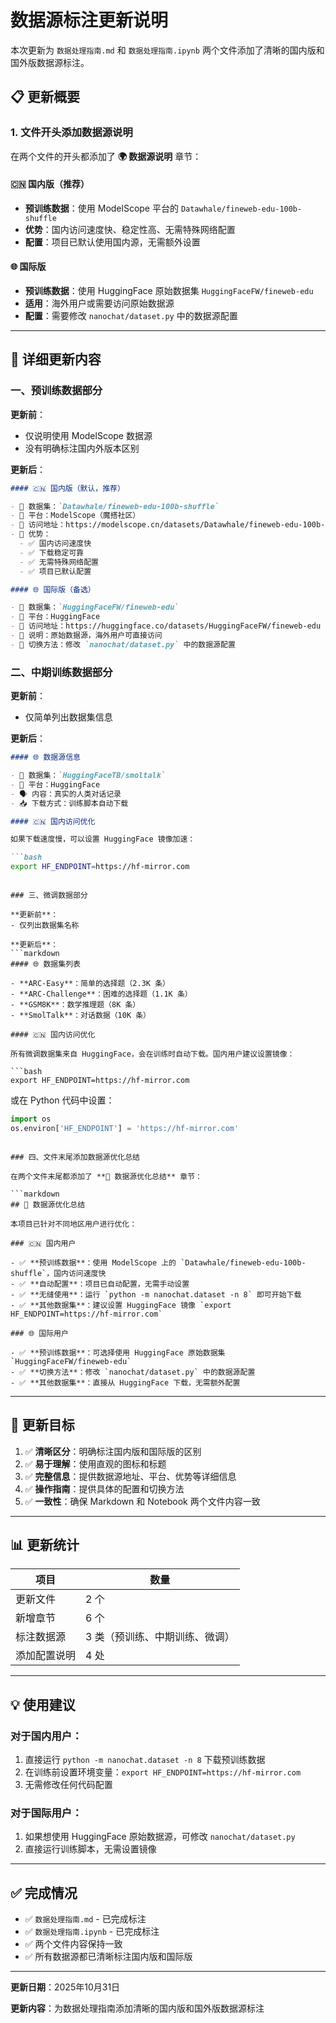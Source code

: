 # 数据源标注更新说明

本次更新为 `数据处理指南.md` 和 `数据处理指南.ipynb` 两个文件添加了清晰的国内版和国外版数据源标注。

## 📋 更新概要

### 1. 文件开头添加数据源说明

在两个文件的开头都添加了 **🌍 数据源说明** 章节：

#### 🇨🇳 国内版（推荐）
- **预训练数据**：使用 ModelScope 平台的 `Datawhale/fineweb-edu-100b-shuffle`
- **优势**：国内访问速度快、稳定性高、无需特殊网络配置
- **配置**：项目已默认使用国内源，无需额外设置

#### 🌐 国际版
- **预训练数据**：使用 HuggingFace 原始数据集 `HuggingFaceFW/fineweb-edu`
- **适用**：海外用户或需要访问原始数据源
- **配置**：需要修改 `nanochat/dataset.py` 中的数据源配置

---

## 📝 详细更新内容

### 一、预训练数据部分

**更新前**：
- 仅说明使用 ModelScope 数据源
- 没有明确标注国内外版本区别

**更新后**：
```markdown
#### 🇨🇳 国内版（默认，推荐）

- 📖 数据集：`Datawhale/fineweb-edu-100b-shuffle`
- 🏢 平台：ModelScope（魔搭社区）
- 🔗 访问地址：https://modelscope.cn/datasets/Datawhale/fineweb-edu-100b-shuffle
- 🚀 优势：
  - ✅ 国内访问速度快
  - ✅ 下载稳定可靠
  - ✅ 无需特殊网络配置
  - ✅ 项目已默认配置

#### 🌐 国际版（备选）

- 📖 数据集：`HuggingFaceFW/fineweb-edu`
- 🏢 平台：HuggingFace
- 🔗 访问地址：https://huggingface.co/datasets/HuggingFaceFW/fineweb-edu
- 📝 说明：原始数据源，海外用户可直接访问
- 🔧 切换方法：修改 `nanochat/dataset.py` 中的数据源配置
```

### 二、中期训练数据部分

**更新前**：
- 仅简单列出数据集信息

**更新后**：
```markdown
#### 🌐 数据源信息

- 📖 数据集：`HuggingFaceTB/smoltalk`
- 🏢 平台：HuggingFace
- 🗣️ 内容：真实的人类对话记录
- 📥 下载方式：训练脚本自动下载

#### 🇨🇳 国内访问优化

如果下载速度慢，可以设置 HuggingFace 镜像加速：

```bash
export HF_ENDPOINT=https://hf-mirror.com
```
```

### 三、微调数据部分

**更新前**：
- 仅列出数据集名称

**更新后**：
```markdown
#### 🌐 数据集列表

- **ARC-Easy**：简单的选择题（2.3K 条）
- **ARC-Challenge**：困难的选择题（1.1K 条）
- **GSM8K**：数学推理题（8K 条）
- **SmolTalk**：对话数据（10K 条）

#### 🇨🇳 国内访问优化

所有微调数据集来自 HuggingFace，会在训练时自动下载。国内用户建议设置镜像：

```bash
export HF_ENDPOINT=https://hf-mirror.com
```

或在 Python 代码中设置：

```python
import os
os.environ['HF_ENDPOINT'] = 'https://hf-mirror.com'
```
```

### 四、文件末尾添加数据源优化总结

在两个文件末尾都添加了 **🎯 数据源优化总结** 章节：

```markdown
## 🎯 数据源优化总结

本项目已针对不同地区用户进行优化：

### 🇨🇳 国内用户

- ✅ **预训练数据**：使用 ModelScope 上的 `Datawhale/fineweb-edu-100b-shuffle`，国内访问速度快
- ✅ **自动配置**：项目已自动配置，无需手动设置
- ✅ **无缝使用**：运行 `python -m nanochat.dataset -n 8` 即可开始下载
- ✅ **其他数据集**：建议设置 HuggingFace 镜像 `export HF_ENDPOINT=https://hf-mirror.com`

### 🌐 国际用户

- ✅ **预训练数据**：可选择使用 HuggingFace 原始数据集 `HuggingFaceFW/fineweb-edu`
- ✅ **切换方法**：修改 `nanochat/dataset.py` 中的数据源配置
- ✅ **其他数据集**：直接从 HuggingFace 下载，无需额外配置
```

---

## 🎯 更新目标

1. ✅ **清晰区分**：明确标注国内版和国际版的区别
2. ✅ **易于理解**：使用直观的图标和标题
3. ✅ **完整信息**：提供数据源地址、平台、优势等详细信息
4. ✅ **操作指南**：提供具体的配置和切换方法
5. ✅ **一致性**：确保 Markdown 和 Notebook 两个文件内容一致

---

## 📊 更新统计

| 项目 | 数量 |
|------|------|
| 更新文件 | 2 个 |
| 新增章节 | 6 个 |
| 标注数据源 | 3 类（预训练、中期训练、微调） |
| 添加配置说明 | 4 处 |

---

## 💡 使用建议

### 对于国内用户：
1. 直接运行 `python -m nanochat.dataset -n 8` 下载预训练数据
2. 在训练前设置环境变量：`export HF_ENDPOINT=https://hf-mirror.com`
3. 无需修改任何代码配置

### 对于国际用户：
1. 如果想使用 HuggingFace 原始数据源，可修改 `nanochat/dataset.py`
2. 直接运行训练脚本，无需设置镜像

---

## ✅ 完成情况

- ✅ `数据处理指南.md` - 已完成标注
- ✅ `数据处理指南.ipynb` - 已完成标注
- ✅ 两个文件内容保持一致
- ✅ 所有数据源都已清晰标注国内版和国际版

---

**更新日期**：2025年10月31日

**更新内容**：为数据处理指南添加清晰的国内版和国外版数据源标注

